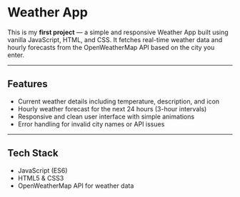 # Weather App 

This is my **first project** — a simple and responsive Weather App built using vanilla JavaScript, HTML, and CSS. It fetches real-time weather data and hourly forecasts from the OpenWeatherMap API based on the city you enter.

---

## Features

- Current weather details including temperature, description, and icon
- Hourly weather forecast for the next 24 hours (3-hour intervals)
- Responsive and clean user interface with simple animations
- Error handling for invalid city names or API issues

---

## Tech Stack

- JavaScript (ES6)
- HTML5 & CSS3
- OpenWeatherMap API for weather data

